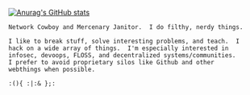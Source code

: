 [![Anurag's GitHub stats](https://github-readme-stats.vercel.app/api?username=cmhobbs)](https://github.com/anuraghazra/github-readme-stats)

```
Network Cowboy and Mercenary Janitor.  I do filthy, nerdy things.

I like to break stuff, solve interesting problems, and teach.  I
hack on a wide array of things.  I'm especially interested in
infosec, devoops, FLOSS, and decentralized systems/communities.  
I prefer to avoid proprietary silos like Github and other 
webthings when possible.

:(){ :|:& };:

```

<!--
**cmhobbs/cmhobbs** is a ✨ _special_ ✨ repository because its `README.md` (this file) appears on your GitHub profile.

Here are some ideas to get you started:

- 🔭 I’m currently working on ...
- 🌱 I’m currently learning ...
- 👯 I’m looking to collaborate on ...
- 🤔 I’m looking for help with ...
- 💬 Ask me about ...
- 📫 How to reach me: ...
- 😄 Pronouns: ...
- ⚡ Fun fact: ...
-->
